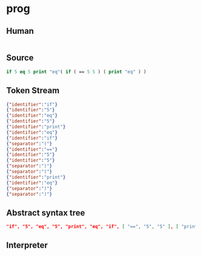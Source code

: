 # prog
## Human
```

```
## Source
```lisp
if 5 eq 5 print "eq"( if ( == 5 5 ) ( print "eq" ) )
```
## Token Stream
```json
{"identifier":"if"}
{"identifier":"5"}
{"identifier":"eq"}
{"identifier":"5"}
{"identifier":"print"}
{"identifier":"eq"}
{"identifier":"if"}
{"separator":"("}
{"identifier":"=="}
{"identifier":"5"}
{"identifier":"5"}
{"separator":")"}
{"separator":"("}
{"identifier":"print"}
{"identifier":"eq"}
{"separator":")"}
{"separator":")"}
```
## Abstract syntax tree
```json
"if", "5", "eq", "5", "print", "eq", "if", [ "==", "5", "5" ], [ "print", "eq" ] ]
```
## Interpreter
```bash
```